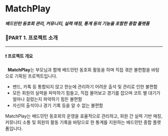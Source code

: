 # MatchPlay
##### 배드민턴 동호회 관리, 커뮤니티, 실력 매칭, 통계 등의 기능을 포함한 종합 플랫폼

### 📌PART 1. 프로젝트 소개 <hr>
    
#### ❗ 프로젝트 개요
&nbsp; **MatchPlay**는 부모님과 함께 배드민턴 동호회 활동을 하며 직접 겪은 불편함을 바탕으로 기획된 프로젝트입니다. 
- 밴드, 카톡 등 통합되지 않고 한눈에 관리하기 어려운 출석 및 관리로 인한 불편함
- 모든 회원의 실력을 파악하기 힘들고, 직접 물어보고 경기를 잡으며 코트 별 대기가 얼마나 걸렸는지 파악하기 힘든 불편함
- 자신의 출석이나 경기 기록 등을 알 수 없는 불편함
  
MatchPlay는 배드민턴 동호회의 운영을 효율적으로 관리하고, 회원 간 실력 기반 매칭, 커뮤니티 소통 및 회원의 활동 기록을 바탕으로 한 통계를 지원하는 배드민턴 종합 플랫폼입니다.
